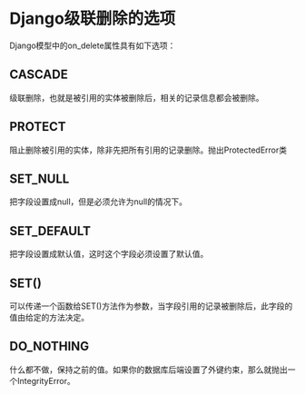Django级联删除的选项
=========

Django模型中的on_delete属性具有如下选项：

## CASCADE
级联删除，也就是被引用的实体被删除后，相关的记录信息都会被删除。


## PROTECT
阻止删除被引用的实体，除非先把所有引用的记录删除。抛出ProtectedError类


## SET_NULL
把字段设置成null，但是必须允许为null的情况下。

## SET_DEFAULT
把字段设置成默认值，这时这个字段必须设置了默认值。


## SET()
可以传递一个函数给SET()方法作为参数，当字段引用的记录被删除后，此字段的值由给定的方法决定。

## DO_NOTHING
什么都不做，保持之前的值。如果你的数据库后端设置了外键约束，那么就抛出一个IntegrityError。
